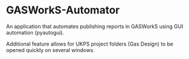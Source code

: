 # GASWorkS-Automator
An application that automates publishing reports in GASWorkS using GUI automation (pyautogui).

Additional feature allows for UKPS project folders (Gas Design) to be opened quickly on several windows.

